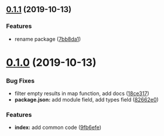 ## [0.1.1](http://github.com/megazazik/@megazazik/validate/compare/v0.1.0...v0.1.1) (2019-10-13)


### Features

* rename package ([7bb8da1](http://github.com/megazazik/@megazazik/validate/commit/7bb8da14b1f70bab0c09f65faa56c6e31bcd60dd))



# [0.1.0](http://github.com/megazazik/@megazazik/validate/compare/9fb6efe15763c94d813d8a37cc9d31e6585964a9...v0.1.0) (2019-10-13)


### Bug Fixes

* filter empty results in map function, add docs ([18ce317](http://github.com/megazazik/@megazazik/validate/commit/18ce3174b324221ea88f6e957f9ae08f5203de60))
* **package.json:** add module field, add types field ([82662e0](http://github.com/megazazik/@megazazik/validate/commit/82662e0e6ed51cbb333b69de9edb298e5644c7b7))


### Features

* **index:** add common code ([9fb6efe](http://github.com/megazazik/@megazazik/validate/commit/9fb6efe15763c94d813d8a37cc9d31e6585964a9))



